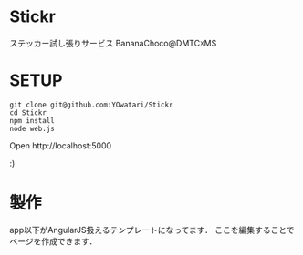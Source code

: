 Stickr
======

ステッカー試し張りサービス BananaChoco@DMTC☓MS

SETUP
======

```
git clone git@github.com:YOwatari/Stickr
cd Stickr
npm install
node web.js
```

Open http://localhost:5000

:)

製作
======
app以下がAngularJS扱えるテンプレートになってます．
ここを編集することでページを作成できます．